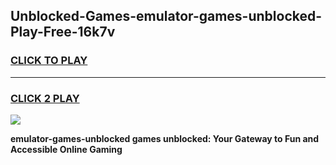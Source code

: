 
## Unblocked-Games-emulator-games-unblocked-Play-Free-16k7v
<h3>
<a href="https://premium76.site?title=emulator-games-unblocked&ref=10A">CLICK TO PLAY</a></h3>
<hr>

<h3>
<a href="https://premium76.site?title=emulator-games-unblocked&ref=10A">CLICK 2 PLAY</a>
  
</h3>

<a href="https://premium76.site?title=emulator-games-unblocked&ref=10A"><img src="https://clearcache.store/games.png"></a>


**emulator-games-unblocked games unblocked: Your Gateway to Fun and Accessible Online Gaming**
